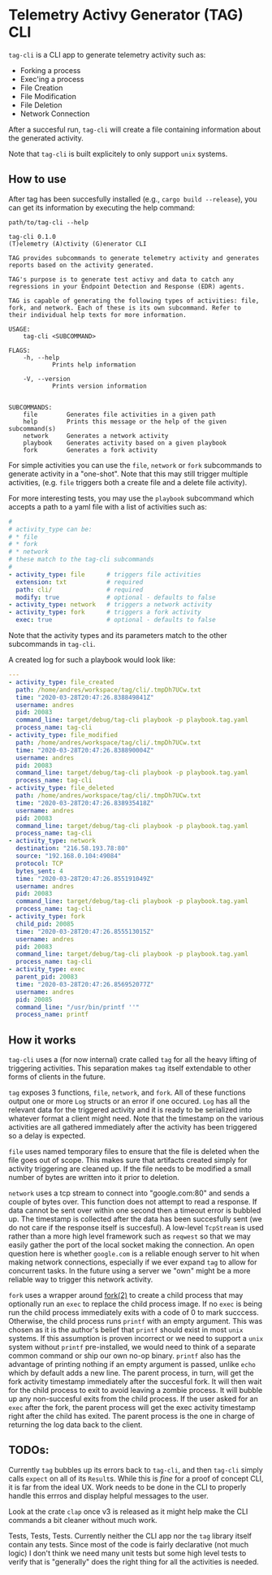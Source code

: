 # Telemetry Activy Generator (TAG) CLI

`tag-cli` is a CLI app to generate telemetry activity such as:

* Forking a process
* Exec'ing a process
* File Creation
* File Modification
* File Deletion
* Network Connection

After a succesful run, `tag-cli` will create a file containing
information about the generated activity.

Note that `tag-cli` is built explicitely to only support `unix`
systems.

## How to use

After tag has been succesfully installed (e.g., `cargo build
--release`), you can get its information by executing the help
command:

`path/to/tag-cli --help`

```
tag-cli 0.1.0
(T)elemetry (A)ctivity (G)enerator CLI

TAG provides subcommands to generate telemetry activity and generates
reports based on the activity generated.

TAG's purpose is to generate test activy and data to catch any
regressions in your Endpoint Detection and Response (EDR) agents.

TAG is capable of generating the following types of activities: file,
fork, and network. Each of these is its own subcommand. Refer to
their individual help texts for more information.

USAGE:
    tag-cli <SUBCOMMAND>

FLAGS:
    -h, --help       
            Prints help information

    -V, --version    
            Prints version information


SUBCOMMANDS:
    file        Generates file activities in a given path
    help        Prints this message or the help of the given subcommand(s)
    network     Generates a network activity
    playbook    Generates activity based on a given playbook
    fork        Generates a fork activity
```

For simple activities you can use the `file`, `network` or `fork`
subcommands to generate activity in a "one-shot". Note that this may
still trigger multiple activities, (e.g. `file` triggers both a create
file and a delete file activity).

For more interesting tests, you may use the `playbook` subcommand
which accepts a path to a yaml file with a list of activities such as:

```yaml
#
# activity_type can be:
# * file
# * fork
# * network
# these match to the tag-cli subcommands
#
- activity_type: file      # triggers file activities
  extension: txt           # required
  path: cli/               # required
  modify: true             # optional - defaults to false
- activity_type: network   # triggers a network activity
- activity_type: fork      # triggers a fork activity
  exec: true               # optional - defaults to false
```

Note that the activity types and its parameters match to the other
subcommands in `tag-cli`.

A created log for such a playbook would look like:

```yaml
---
- activity_type: file_created
  path: /home/andres/workspace/tag/cli/.tmpDh7UCw.txt
  time: "2020-03-28T20:47:26.838849841Z"
  username: andres
  pid: 20083
  command_line: target/debug/tag-cli playbook -p playbook.tag.yaml
  process_name: tag-cli
- activity_type: file_modified
  path: /home/andres/workspace/tag/cli/.tmpDh7UCw.txt
  time: "2020-03-28T20:47:26.838890004Z"
  username: andres
  pid: 20083
  command_line: target/debug/tag-cli playbook -p playbook.tag.yaml
  process_name: tag-cli
- activity_type: file_deleted
  path: /home/andres/workspace/tag/cli/.tmpDh7UCw.txt
  time: "2020-03-28T20:47:26.838935418Z"
  username: andres
  pid: 20083
  command_line: target/debug/tag-cli playbook -p playbook.tag.yaml
  process_name: tag-cli
- activity_type: network
  destination: "216.58.193.78:80"
  source: "192.168.0.104:49084"
  protocol: TCP
  bytes_sent: 4
  time: "2020-03-28T20:47:26.855191049Z"
  username: andres
  pid: 20083
  command_line: target/debug/tag-cli playbook -p playbook.tag.yaml
  process_name: tag-cli
- activity_type: fork
  child_pid: 20085
  time: "2020-03-28T20:47:26.855513015Z"
  username: andres
  pid: 20083
  command_line: target/debug/tag-cli playbook -p playbook.tag.yaml
  process_name: tag-cli
- activity_type: exec
  parent_pid: 20083
  time: "2020-03-28T20:47:26.856952077Z"
  username: andres
  pid: 20085
  command_line: "/usr/bin/printf ''"
  process_name: printf

```


## How it works

`tag-cli` uses a (for now internal) crate called `tag` for all the
heavy lifting of triggering activities. This separation makes `tag`
itself extendable to other forms of clients in the future.

`tag` exposes 3 functions, `file`, `network`, and `fork`. All of these
functions output one or more `Log` structs or an error if one
occured. `Log` has all the relevant data for the triggered activity
and it is ready to be serialized into whatever format a client might
need. Note that the timestamp on the various activities are all
gathered immediately after the activity has been triggered so a delay
is expected.

`file` uses named temporary files to ensure that the file is deleted
when the file goes out of scope. This makes sure that artifacts
created simply for activity triggering are cleaned up. If the file
needs to be modified a small number of bytes are written into it prior
to deletion.

`network` uses a tcp stream to connect into "google.com:80" and sends
a couple of bytes over. This function does not attempt to read a
response. If data cannot be sent over within one second then a timeout
error is bubbled up. The timestamp is collected after the data has
been succesfully sent (we do not care if the response itself is
succesful). A low-level `TcpStream` is used rather than a more high
level framework such as `reqwest` so that we may easily gather the
port of the local socket making the connection. An open question here
is whether `google.com` is a reliable enough server to hit when making
network connections, especially if we ever expand `tag` to allow for
concurrent tasks. In the future using a server we "own" might be a
more reliable way to trigger this network activity.

`fork` uses a wrapper around [fork(2)] to create a child process that
may optionally run an `exec` to replace the child process image. If no
`exec` is being run the child process immediately exits with a code of
0 to mark succcess. Otherwise, the child process runs `printf` with an
empty argument. This was chosen as it is the author's belief that
`printf` should exist in most `unix` systems. If this assumption is
proven incorrect or we need to support a `unix` system without
`printf` pre-installed, we would need to think of a separate common
command or ship our own no-op binary. `printf` also has the advantage
of printing nothing if an empty argument is passed, unlike `echo`
which by default adds a new line. The parent process, in turn, will
get the fork activity timestamp immediately after the succesful
fork. It will then wait for the child process to exit to avoid leaving
a zombie process. It will bubble up any non-succesful exits from the
child process. If the user asked for an `exec` after the fork, the
parent process will get the exec activity timestamp right after the
child has exited. The parent process is the one in charge of returning
the log data back to the client.

[fork(2)]: http://pubs.opengroup.org/onlinepubs/9699919799/functions/fork.html

## TODOs:

Currently `tag` bubbles up its errors back to `tag-cli`, and then
`tag-cli` simply calls `expect` on all of its `Result`s. While this is
*fine* for a proof of concept CLI, it is far from the ideal UX. Work
needs to be done in the CLI to properly handle this errros and display
helpful messages to the user.

Look at the crate `clap` once v3 is released as it might help make the
CLI commands a bit cleaner without much work.

Tests, Tests, Tests. Currently neither the CLI app nor the `tag`
library itself contain any tests. Since most of the code is fairly
declarative (not much logic) I don't think we need many unit tests but
some high level tests to verify that is "generally" does the right
thing for all the activities is needed.
